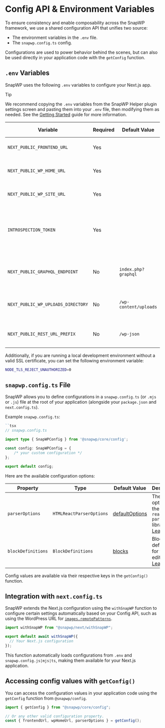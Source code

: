 # Config API & Environment Variables

To ensure consistency and enable composability across the SnapWP framework, we use a shared configuration API that unifies two source:

- The environment variables in the `.env` file.
- The `snapwp.config.ts` config.

Configurations are used to power behavior behind the scenes, but can also be used directly in your application code with the `getConfig` function.

## `.env` Variables

SnapWP uses the following `.env` variables to configure your Next.js app.

> [!TIP]
> We recommend copying the `.env` variables from the SnapWP Helper plugin settings screen and pasting them into your `.env` file, then modifying them as needed.
> See the [Getting Started](getting-started.md#backend-setup) guide for more information.

| Variable                           | Required | Default Value         | Description                                                                       | Available via `getConfig() |
| ---------------------------------- | -------- | --------------------- | --------------------------------------------------------------------------------- | -------------------------- |
| `NEXT_PUBLIC_FRONTEND_URL`         | Yes      |                       | The URL of the Next.js site.                                                      | `frontendUrl`              |
| `NEXT_PUBLIC_WP_HOME_URL`          | Yes      |                       | The WordPress frontend domain URL.                                                | `wpHomeUrl`                |
| `NEXT_PUBLIC_WP_SITE_URL`          | Yes      |                       | The WordPress site URL.                                                           | `wpSiteUrl`                |
| `INTROSPECTION_TOKEN`              | Yes      |                       | Token used for authenticating GraphQL introspection queries with GraphQL Codegen. | N/A                        |
| `NEXT_PUBLIC_GRAPHQL_ENDPOINT`     | No       | `index.php?graphql`   | The relative path to the WordPress GraphQL endpoint.                              | `graphqlEndpoint`          |
| `NEXT_PUBLIC_WP_UPLOADS_DIRECTORY` | No       | `/wp-content/uploads` | The relative path to the WordPress uploads directory.                             | `uploadsDirectory`         |
| `NEXT_PUBLIC_REST_URL_PREFIX`      | No       | `/wp-json`            | The WordPress REST API URL prefix.                                                | `restUrlPrefix`            |

Additionally, if you are running a local development environment without a valid SSL certificate, you can set the following environment variable:

```bash
NODE_TLS_REJECT_UNAUTHORIZED=0
```

## `snapwp.config.ts` File

SnapWP allows you to define configurations in a `snapwp.config.ts` (or `.mjs` or `.js`) file at the root of your application (alongside your `package.json` and `next.config.ts`).

Example `snapwp.config.ts`:

```ts
``tsx
// snapwp.config.ts

import type { SnapWPConfig } from '@snapwp/core/config';

const config: SnapWPConfig = {
	/* your custom configuration */
};

export default config;
```

Here are the available configuration options:

| Property           | Type                     | Default Value                                                   | Description                                                                                                                                     |
| ------------------ | ------------------------ | --------------------------------------------------------------- | ----------------------------------------------------------------------------------------------------------------------------------------------- |
| `parserOptions`    | `HTMLReactParserOptions` | [defaultOptions](../packages/next/src/react-parser/options.tsx) | The default options for the `html-react-parser` library.<br />[Learn more](./overloading-wp-behavior.md#2-pass-customparseroptions-to-overload) |
| `blockDefinitions` | `BlockDefinitions`       | [blocks](../packages/blocks/src/blocks/index.ts)                | Block definitions for the editor.<br />[Learn more](./overloading-wp-behavior.md#overloading-blocks)                                            |

Config values are available via their respective keys in the `getConfig()` function.

## Integration with `next.config.ts`

SnapWP extends the Next.js configuration using the `withSnapWP` function to configure certain settings automatically based on your Config API, such as using the WordPress URL for [`images.remotePatterns`](https://nextjs.org/docs/app/api-reference/components/image#remotepatterns).

```ts
import withSnapWP from "@snapwp/next/withSnapWP";

export default await withSnapWP({
  // Your Next.js configuration
});
```

This function automatically loads configurations from `.env` and `snapwp.config.js|mjs|ts`, making them available for your Next.js application.

## Accessing config values with `getConfig()`

You can access the configuration values in your application code using the `getConfig` function from `@snapwp/config`.

```ts
import { getConfig } from "@snapwp/core/config";

// Or any other valid configuration property.
const { frontendUrl, wpHomeUrl, parserOptions } = getConfig();
```
